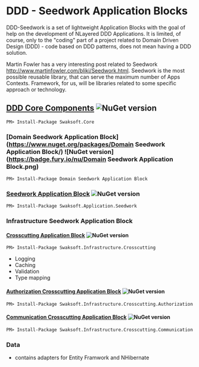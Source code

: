 # DDD - Seedwork Application Blocks

DDD-Seedwork is a set of lightweight Application Blocks with the goal of help on the development of NLayered DDD Applications. It is limited, of course, only to the "coding" part of a project related to Domain Driven Design (DDD) - code based on DDD patterns, does not mean having a DDD solution.

Martin Fowler has a very interesting post related to Seedwork http://www.martinfowler.com/bliki/Seedwork.html. Seedwork is the most possible reusable library, that can serve the maximum number of Apps Contexts. Framework, for us, will be libraries related to some specific approach or technology.

## [DDD Core Components](https://www.nuget.org/packages/Swaksoft.Core/) ![NuGet version](https://badge.fury.io/nu/Swaksoft.Core.png)
```
PM> Install-Package Swaksoft.Core
```

### [Domain Seedwork Application Block](https://www.nuget.org/packages/Domain Seedwork Application Block/) ![NuGet version](https://badge.fury.io/nu/Domain Seedwork Application Block.png)
```
PM> Install-Package Domain Seedwork Application Block
```

### [Seedwork Application Block](https://www.nuget.org/packages/Swaksoft.Application.Seedwork/) ![NuGet version](https://badge.fury.io/nu/Swaksoft.Application.Seedwork.png)
```
PM> Install-Package Swaksoft.Application.Seedwork
```
### Infrastructure Seedwork Application Block

#### [Crosscutting Application Block](https://www.nuget.org/packages/Swaksoft.Infrastructure.Crosscutting/) ![NuGet version](https://badge.fury.io/nu/Swaksoft.Infrastructure.Crosscutting.png)
```
PM> Install-Package Swaksoft.Infrastructure.Crosscutting
```
- Logging
- Caching
- Validation
- Type mapping

#### [Authorization Crosscutting Application Block](https://www.nuget.org/packages/Swaksoft.Infrastructure.Crosscutting.Authorization/) ![NuGet version](https://badge.fury.io/nu/Swaksoft.Infrastructure.Crosscutting.Authorization.png)
```
PM> Install-Package Swaksoft.Infrastructure.Crosscutting.Authorization
```
#### [Communication Crosscutting Application Block](https://www.nuget.org/packages/Swaksoft.Infrastructure.Crosscutting.Communication/) ![NuGet version](https://badge.fury.io/nu/Swaksoft.Infrastructure.Crosscutting.Communication.png)
```
PM> Install-Package Swaksoft.Infrastructure.Crosscutting.Communication
```

### Data
- contains adapters for Entity Framwork and NHibernate
